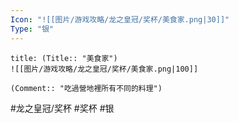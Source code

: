 ```yaml
---
Icon: "![[图片/游戏攻略/龙之皇冠/奖杯/美食家.png|30]]"
Type: "银"
---
```

```ad-common-silver-trophy
title: (Title:: "美食家")
![[图片/游戏攻略/龙之皇冠/奖杯/美食家.png|100]]

(Comment:: "吃過營地裡所有不同的料理")
```

#龙之皇冠/奖杯 #奖杯 #银
